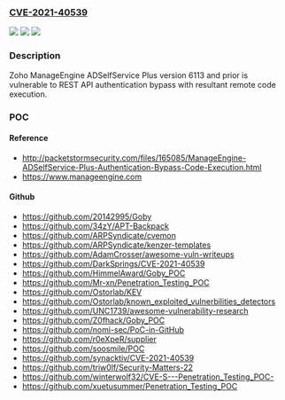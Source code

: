 ### [CVE-2021-40539](https://cve.mitre.org/cgi-bin/cvename.cgi?name=CVE-2021-40539)
![](https://img.shields.io/static/v1?label=Product&message=n%2Fa&color=blue)
![](https://img.shields.io/static/v1?label=Version&message=n%2Fa&color=blue)
![](https://img.shields.io/static/v1?label=Vulnerability&message=n%2Fa&color=brighgreen)

### Description

Zoho ManageEngine ADSelfService Plus version 6113 and prior is vulnerable to REST API authentication bypass with resultant remote code execution.

### POC

#### Reference
- http://packetstormsecurity.com/files/165085/ManageEngine-ADSelfService-Plus-Authentication-Bypass-Code-Execution.html
- https://www.manageengine.com

#### Github
- https://github.com/20142995/Goby
- https://github.com/34zY/APT-Backpack
- https://github.com/ARPSyndicate/cvemon
- https://github.com/ARPSyndicate/kenzer-templates
- https://github.com/AdamCrosser/awesome-vuln-writeups
- https://github.com/DarkSprings/CVE-2021-40539
- https://github.com/HimmelAward/Goby_POC
- https://github.com/Mr-xn/Penetration_Testing_POC
- https://github.com/Ostorlab/KEV
- https://github.com/Ostorlab/known_exploited_vulnerbilities_detectors
- https://github.com/UNC1739/awesome-vulnerability-research
- https://github.com/Z0fhack/Goby_POC
- https://github.com/nomi-sec/PoC-in-GitHub
- https://github.com/r0eXpeR/supplier
- https://github.com/soosmile/POC
- https://github.com/synacktiv/CVE-2021-40539
- https://github.com/triw0lf/Security-Matters-22
- https://github.com/winterwolf32/CVE-S---Penetration_Testing_POC-
- https://github.com/xuetusummer/Penetration_Testing_POC

